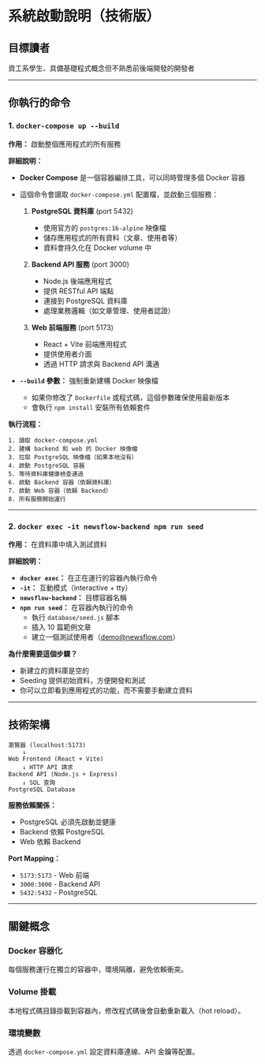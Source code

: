 # 系統啟動說明（技術版）

## 目標讀者
資工系學生、具備基礎程式概念但不熟悉前後端開發的開發者

---

## 你執行的命令

### 1. `docker-compose up --build`

**作用：** 啟動整個應用程式的所有服務

**詳細說明：**
- **Docker Compose** 是一個容器編排工具，可以同時管理多個 Docker 容器
- 這個命令會讀取 `docker-compose.yml` 配置檔，並啟動三個服務：
  
  1. **PostgreSQL 資料庫** (port 5432)
     - 使用官方的 `postgres:16-alpine` 映像檔
     - 儲存應用程式的所有資料（文章、使用者等）
     - 資料會持久化在 Docker volume 中
  
  2. **Backend API 服務** (port 3000)
     - Node.js 後端應用程式
     - 提供 RESTful API 端點
     - 連接到 PostgreSQL 資料庫
     - 處理業務邏輯（如文章管理、使用者認證）
  
  3. **Web 前端服務** (port 5173)
     - React + Vite 前端應用程式
     - 提供使用者介面
     - 透過 HTTP 請求與 Backend API 溝通

- **`--build` 參數：** 強制重新建構 Docker 映像檔
  - 如果你修改了 `Dockerfile` 或程式碼，這個參數確保使用最新版本
  - 會執行 `npm install` 安裝所有依賴套件

**執行流程：**
```
1. 讀取 docker-compose.yml
2. 建構 backend 和 web 的 Docker 映像檔
3. 拉取 PostgreSQL 映像檔（如果本地沒有）
4. 啟動 PostgreSQL 容器
5. 等待資料庫健康檢查通過
6. 啟動 Backend 容器（依賴資料庫）
7. 啟動 Web 容器（依賴 Backend）
8. 所有服務開始運行
```

---

### 2. `docker exec -it newsflow-backend npm run seed`

**作用：** 在資料庫中填入測試資料

**詳細說明：**
- **`docker exec`：** 在正在運行的容器內執行命令
- **`-it`：** 互動模式（interactive + tty）
- **`newsflow-backend`：** 目標容器名稱
- **`npm run seed`：** 在容器內執行的命令
  - 執行 `database/seed.js` 腳本
  - 插入 10 篇範例文章
  - 建立一個測試使用者（demo@newsflow.com）

**為什麼需要這個步驟？**
- 新建立的資料庫是空的
- Seeding 提供初始資料，方便開發和測試
- 你可以立即看到應用程式的功能，而不需要手動建立資料

---

## 技術架構

```
瀏覽器 (localhost:5173)
    ↓
Web Frontend (React + Vite)
    ↓ HTTP API 請求
Backend API (Node.js + Express)
    ↓ SQL 查詢
PostgreSQL Database
```

**服務依賴關係：**
- PostgreSQL 必須先啟動並健康
- Backend 依賴 PostgreSQL
- Web 依賴 Backend

**Port Mapping：**
- `5173:5173` - Web 前端
- `3000:3000` - Backend API
- `5432:5432` - PostgreSQL

---

## 關鍵概念

### Docker 容器化
每個服務運行在獨立的容器中，環境隔離，避免依賴衝突。

### Volume 掛載
本地程式碼目錄掛載到容器內，修改程式碼後會自動重新載入（hot reload）。

### 環境變數
透過 `docker-compose.yml` 設定資料庫連線、API 金鑰等配置。
